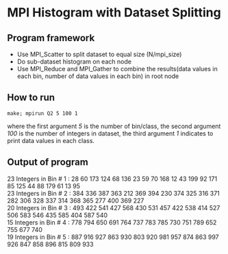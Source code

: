 # MPI Histogram with Dataset Splitting 

## Program framework

- Use MPI_Scatter to split dataset to equal size (N/mpi_size)
- Do sub-dataset histogram on each node
- Use MPI_Reduce and MPI_Gather to combine the results(data values in each bin, number of data values in each bin) in root node

## How to run

`
make;
mpirun Q2 5 100 1
`

where the first argument *5* is the number of bin/class, the second argument *100* is the number of integers in dataset, the third argument *1* indicates to print data values in each class.

## Output of program
23 Integers in Bin # 1 :
  28	  60	 173	 124	  68	 136	  23	  59	  70	 168	  12	  43	 199	  92	 171	  85	 125	  44	  88	 179	  61	  13	  95	
23 Integers in Bin # 2 :
 384	 336	 387	 363	 212	 369	 394	 230	 374	 325	 316	 371	 282	 306	 328	 337	 314	 368	 365	 277	 400	 369	 227	
20 Integers in Bin # 3 :
 493	 422	 541	 427	 568	 430	 531	 457	 422	 538	 414	 527	 506	 583	 546	 435	 585	 404	 587	 540	
15 Integers in Bin # 4 :
 778	 794	 650	 691	 764	 737	 783	 785	 730	 751	 789	 652	 755	 677	 740	
19 Integers in Bin # 5 :
 887	 916	 927	 863	 930	 803	 920	 981	 957	 874	 863	 997	 926	 847	 858	 896	 815	 809	 933